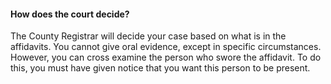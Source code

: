 ####  **How does the court decide?**

The County Registrar will decide your case based on what is in the affidavits.
You cannot give oral evidence, except in specific circumstances. However, you
can cross examine the person who swore the affidavit. To do this, you must
have given notice that you want this person to be present.

